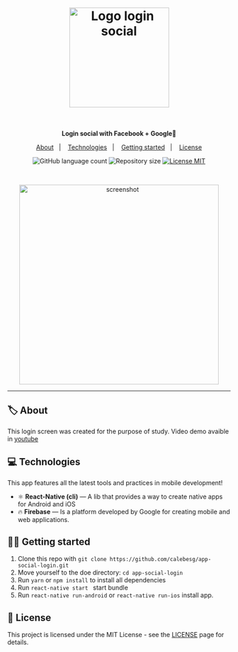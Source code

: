 <h1 align="center">
  <img src="https://user-images.githubusercontent.com/36782514/94870791-d8565a80-041e-11eb-94ab-2ecbc162a9a6.png" alt="Logo login social" width="225">
</h1>
<br>

<p align="center"><b>Login social with Facebook + Google🚀</b></p>

<p align="center">
  <a href="#-About">About</a>&nbsp;&nbsp;&nbsp;|&nbsp;&nbsp;&nbsp;
  <a href="#-Technologies">Technologies</a>&nbsp;&nbsp;&nbsp;|&nbsp;&nbsp;&nbsp;
  <a href="#-Getting-started">Getting started</a>&nbsp;&nbsp;&nbsp;|&nbsp;&nbsp;&nbsp;
  <a href="#-License">License</a>
</p>

<p align="center">
  <img alt="GitHub language count" src="https://img.shields.io/github/languages/count/calebesg/app-social-login">

  <img alt="Repository size" src="https://img.shields.io/github/repo-size/calebesg/app-social-login">

  <a href="https://opensource.org/licenses/MIT">
    <img src="https://img.shields.io/badge/License-MIT-green.svg" alt="License MIT">
  </a>
</p>

<br>

<p align="center">
  <img src="https://user-images.githubusercontent.com/36782514/94870795-dbe9e180-041e-11eb-92b3-a11f8d7e7e11.png" alt="screenshot" height="450">
</p>

<hr />

## 🏷️ About

This login screen was created for the purpose of study. Video demo avaible in [youtube](https://www.youtube.com/watch?v=lzcH1iw5_OM)

## 💻 Technologies
This app features all the latest tools and practices in mobile development!

- ⚛️ **React-Native (cli)** — A lib that provides a way to create native apps for Android and iOS
- 🔥 **Firebase** — Is a platform developed by Google for creating mobile and web applications.

## 🏃💨 Getting started

1. Clone this repo with ``git clone https://github.com/calebesg/app-social-login.git``
2. Move yourself to the doe directory: ``cd app-social-login``
3. Run ``yarn`` or ``npm install`` to install all dependencies
4. Run ``react-native start `` start bundle
5. Run ``react-native run-android`` or ``react-native run-ios`` install app.

## 📝 License

This project is licensed under the MIT License - see the [LICENSE](https://opensource.org/licenses/MIT) page for details.
